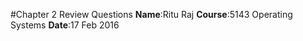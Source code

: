 #Chapter 2 Review Questions
**Name**:Ritu Raj
**Course**:5143 Operating Systems
**Date**:17 Feb 2016
